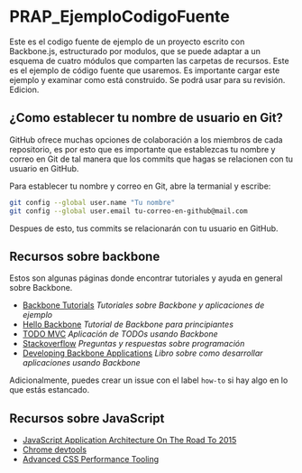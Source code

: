 # PRAP_EjemploCodigoFuente

Este es el codigo fuente de ejemplo de un proyecto escrito con Backbone.js, estructurado por modulos, que se puede adaptar a un esquema de cuatro módulos que comparten las carpetas de recursos.
Este es el ejemplo de código fuente que usaremos.
Es importante cargar este ejemplo y examinar como está construido. Se podrá usar para su revisión.
Edicion.


## ¿Como establecer tu nombre de usuario en Git?

GitHub ofrece muchas opciones de colaboración a los miembros de cada repositorio, es por esto que es importante que establezcas tu nombre y correo en Git de tal manera que los commits que hagas se relacionen con tu usuario en GitHub.

Para establecer tu nombre y correo en Git, abre la termanial y escribe:

```bash
git config --global user.name "Tu nombre"
git config --global user.email tu-correo-en-github@mail.com
```

Despues de esto, tus commits se relacionarán con tu usuario en GitHub.

## Recursos sobre backbone 

Estos son algunas páginas donde encontrar tutoriales y ayuda en general sobre Backbone.

* [Backbone Tutorials](https://backbonetutorials.com/) *Tutoriales sobre Backbone y aplicaciones de ejemplo*
* [Hello Backbone](http://arturadib.com/hello-backbonejs/) *Tutorial de Backbone para principiantes*
* [TODO MVC](http://todomvc.com/examples/backbone/) *Aplicación de TODOs usando Backbone*
* [Stackoverflow](http://stackoverflow.com/) *Preguntas y respuestas sobre programación*
* [Developing Backbone Applications](http://addyosmani.github.io/backbone-fundamentals/) *Libro sobre como desarrollar aplicaciones usando Backbone* 

Adicionalmente, puedes crear un issue con el label `how-to` si hay algo en lo que estás estancado.

## Recursos sobre JavaScript

* [JavaScript Application Architecture On The Road To 2015](https://medium.com/@addyosmani/javascript-application-architecture-on-the-road-to-2015-d8125811101b)
* [Chrome devtools](http://jqueryuk.com/2015/videos.php?s=devtools-state-of-the-union)
* [Advanced CSS Performance Tooling](http://addyosmani.com/blog/video-advanced-css-performance-tooling/)


